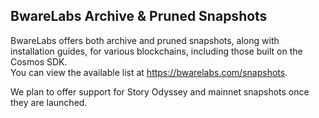 ## BwareLabs Archive & Pruned Snapshots

BwareLabs offers both archive and pruned snapshots, along with installation guides, for various blockchains, including those built on the Cosmos SDK.\
You can view the available list at https://bwarelabs.com/snapshots.

We plan to offer support for Story Odyssey and mainnet snapshots once they are launched.